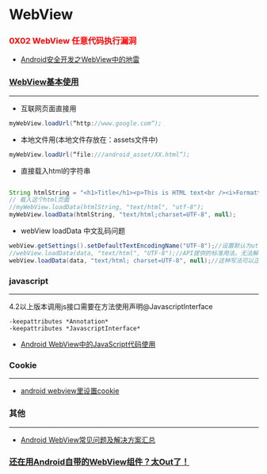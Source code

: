 # WebView

### <font color='red'>0X02 WebView 任意代码执行漏洞</font>



- [Android安全开发之WebView中的地雷](http://www.devstore.cn/essay/essayInfo/7187.html)


### [WebView基本使用](http://www.cnblogs.com/mengdd/archive/2013/03/01/2938295.html)
---
     
- 互联网页面直接用

```java
myWebView.loadUrl(“http://www.google.com“);
```
		
- 本地文件用(本地文件存放在：assets文件中)

```java
myWebView.loadUrl(“file:///android_asset/XX.html“);  
```		


- 直接载入html的字符串

```java

String htmlString = "<h1>Title</h1><p>This is HTML text<br /><i>Formatted in italics</i><br />Anothor Line</p>";
// 载入这个html页面
//myWebView.loadData(htmlString, "text/html", "utf-8"); 
myWebView.loadData(htmlString, "text/html;charset=UTF-8", null); 
```		
- webView loadData 中文乱码问题  
	
```java
webView.getSettings().setDefaultTextEncodingName("UTF-8");//设置默认为utf-8
//webView.loadData(data, "text/html", "UTF-8");//API提供的标准用法，无法解决乱码问题
webView.loadData(data, "text/html; charset=UTF-8", null);//这种写法可以正确解码
```

### javascript
---

4.2以上版本调用js接口需要在方法使用声明@JavascriptInterface

```
-keepattributes *Annotation*
-keepattributes *JavascriptInterface*
```

- [Android WebView中的JavaScript代码使用](http://www.cnblogs.com/mengdd/archive/2013/03/02/2940185.html)
		
### Cookie
---
- [android webview里设置cookie](http://blog.csdn.net/encienqi/article/details/7912733)

### 其他
---
- [Android WebView常见问题及解决方案汇总](http://www.open-open.com/lib/view/open1383742461008.html)




### [还在用Android自带的WebView组件？太Out了！](http://www.jianshu.com/p/d3ef9c62b6c8)

